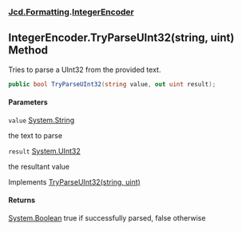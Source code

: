 ### [Jcd.Formatting](Jcd.Formatting.md 'Jcd.Formatting').[IntegerEncoder](Jcd.Formatting.IntegerEncoder.md 'Jcd.Formatting.IntegerEncoder')

## IntegerEncoder.TryParseUInt32(string, uint) Method

Tries to parse a UInt32 from the provided text.

```csharp
public bool TryParseUInt32(string value, out uint result);
```
#### Parameters

<a name='Jcd.Formatting.IntegerEncoder.TryParseUInt32(string,uint).value'></a>

`value` [System.String](https://docs.microsoft.com/en-us/dotnet/api/System.String 'System.String')

the text to parse

<a name='Jcd.Formatting.IntegerEncoder.TryParseUInt32(string,uint).result'></a>

`result` [System.UInt32](https://docs.microsoft.com/en-us/dotnet/api/System.UInt32 'System.UInt32')

the resultant value

Implements [TryParseUInt32(string, uint)](Jcd.Formatting.IIntegerParser.TryParseUInt32(string,uint).md 'Jcd.Formatting.IIntegerParser.TryParseUInt32(string, uint)')

#### Returns
[System.Boolean](https://docs.microsoft.com/en-us/dotnet/api/System.Boolean 'System.Boolean')
true if successfully parsed, false otherwise